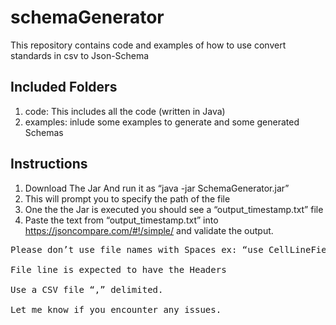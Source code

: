 # schemaGenerator

This repository contains code and examples of how to use convert standards in csv to Json-Schema

## Included Folders ##

1. code: This includes all the code (written in Java)
2. examples: inlude some examples to generate and some generated Schemas

## Instructions ##

1)	Download The Jar And run it as “java -jar SchemaGenerator.jar”
2)	This will prompt you to specify the path of the file 
3)	One the the Jar is executed you should see a “output_timestamp.txt” file
4)	Paste the text from “output_timestamp.txt”  into https://jsoncompare.com/#!/simple/ and validate the output.

<pre>
Please don’t use file names with Spaces ex: “use CellLineFields.csv Instead of Cell Line Fields.csv”

File line is expected to have the Headers

Use a CSV file “,” delimited.

Let me know if you encounter any issues.
</pre>





